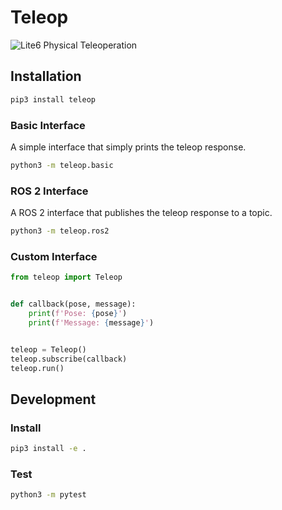 # Teleop

![Lite6 Physical Teleoperation](./media/lite6_physical_teleop.gif)

## Installation
```bash
pip3 install teleop
```

### Basic Interface

A simple interface that simply prints the teleop response.

```bash
python3 -m teleop.basic
```

### ROS 2 Interface

A ROS 2 interface that publishes the teleop response to a topic.

```bash
python3 -m teleop.ros2
```

### Custom Interface
```python
from teleop import Teleop


def callback(pose, message):
    print(f'Pose: {pose}')
    print(f'Message: {message}')


teleop = Teleop()
teleop.subscribe(callback)
teleop.run()
```

## Development

### Install
```bash
pip3 install -e .
```

### Test

```bash
python3 -m pytest
```
